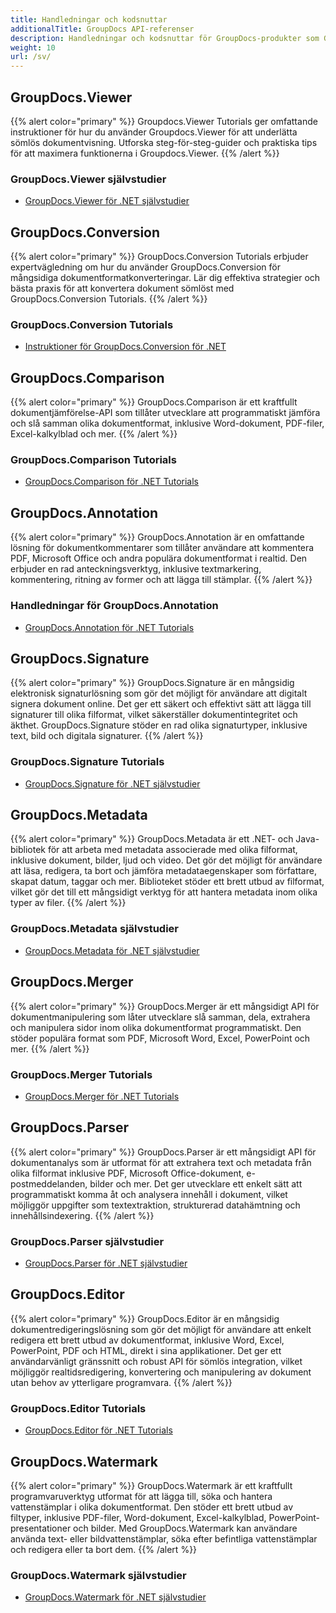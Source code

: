 ```yaml
---
title: Handledningar och kodsnuttar
additionalTitle: GroupDocs API-referenser
description: Handledningar och kodsnuttar för GroupDocs-produkter som GroupDocs.Viewer, GroupDocs.Annotation, GroupDocs.Conversion och andra produkter.
weight: 10
url: /sv/
---
```


## GroupDocs.Viewer
{{% alert color="primary" %}}
Groupdocs.Viewer Tutorials ger omfattande instruktioner för hur du använder Groupdocs.Viewer för att underlätta sömlös dokumentvisning. Utforska steg-för-steg-guider och praktiska tips för att maximera funktionerna i Groupdocs.Viewer.
{{% /alert %}}

### GroupDocs.Viewer självstudier
- [GroupDocs.Viewer för .NET självstudier](../viewer/sv/net/)


## GroupDocs.Conversion
{{% alert color="primary" %}}
GroupDocs.Conversion Tutorials erbjuder expertvägledning om hur du använder GroupDocs.Conversion för mångsidiga dokumentformatkonverteringar. Lär dig effektiva strategier och bästa praxis för att konvertera dokument sömlöst med GroupDocs.Conversion Tutorials.
{{% /alert %}}

### GroupDocs.Conversion Tutorials
- [Instruktioner för GroupDocs.Conversion för .NET](../conversion/sv/net/)


## GroupDocs.Comparison
{{% alert color="primary" %}}
GroupDocs.Comparison är ett kraftfullt dokumentjämförelse-API som tillåter utvecklare att programmatiskt jämföra och slå samman olika dokumentformat, inklusive Word-dokument, PDF-filer, Excel-kalkylblad och mer.
{{% /alert %}}

### GroupDocs.Comparison Tutorials
- [GroupDocs.Comparison för .NET Tutorials](../comparison/sv/net/)


## GroupDocs.Annotation
{{% alert color="primary" %}}
GroupDocs.Annotation är en omfattande lösning för dokumentkommentarer som tillåter användare att kommentera PDF, Microsoft Office och andra populära dokumentformat i realtid. Den erbjuder en rad anteckningsverktyg, inklusive textmarkering, kommentering, ritning av former och att lägga till stämplar.
{{% /alert %}}

### Handledningar för GroupDocs.Annotation
- [GroupDocs.Annotation för .NET Tutorials](../annotation/sv/net/)


## GroupDocs.Signature
{{% alert color="primary" %}}
GroupDocs.Signature är en mångsidig elektronisk signaturlösning som gör det möjligt för användare att digitalt signera dokument online. Det ger ett säkert och effektivt sätt att lägga till signaturer till olika filformat, vilket säkerställer dokumentintegritet och äkthet. GroupDocs.Signature stöder en rad olika signaturtyper, inklusive text, bild och digitala signaturer.
{{% /alert %}}

### GroupDocs.Signature Tutorials
- [GroupDocs.Signature för .NET självstudier](../signature/sv/net/)


## GroupDocs.Metadata
{{% alert color="primary" %}}
GroupDocs.Metadata är ett .NET- och Java-bibliotek för att arbeta med metadata associerade med olika filformat, inklusive dokument, bilder, ljud och video. Det gör det möjligt för användare att läsa, redigera, ta bort och jämföra metadataegenskaper som författare, skapat datum, taggar och mer. Biblioteket stöder ett brett utbud av filformat, vilket gör det till ett mångsidigt verktyg för att hantera metadata inom olika typer av filer.
{{% /alert %}}

### GroupDocs.Metadata självstudier
- [GroupDocs.Metadata för .NET självstudier](../metadata/sv/net/)


## GroupDocs.Merger
{{% alert color="primary" %}}
GroupDocs.Merger är ett mångsidigt API för dokumentmanipulering som låter utvecklare slå samman, dela, extrahera och manipulera sidor inom olika dokumentformat programmatiskt. Den stöder populära format som PDF, Microsoft Word, Excel, PowerPoint och mer.
{{% /alert %}}

### GroupDocs.Merger Tutorials
- [GroupDocs.Merger för .NET Tutorials](../merger/sv/net/)


## GroupDocs.Parser
{{% alert color="primary" %}}
GroupDocs.Parser är ett mångsidigt API för dokumentanalys som är utformat för att extrahera text och metadata från olika filformat inklusive PDF, Microsoft Office-dokument, e-postmeddelanden, bilder och mer. Det ger utvecklare ett enkelt sätt att programmatiskt komma åt och analysera innehåll i dokument, vilket möjliggör uppgifter som textextraktion, strukturerad datahämtning och innehållsindexering.
{{% /alert %}}

### GroupDocs.Parser självstudier
- [GroupDocs.Parser för .NET självstudier](../parser/sv/net/)


## GroupDocs.Editor
{{% alert color="primary" %}}
GroupDocs.Editor är en mångsidig dokumentredigeringslösning som gör det möjligt för användare att enkelt redigera ett brett utbud av dokumentformat, inklusive Word, Excel, PowerPoint, PDF och HTML, direkt i sina applikationer. Det ger ett användarvänligt gränssnitt och robust API för sömlös integration, vilket möjliggör realtidsredigering, konvertering och manipulering av dokument utan behov av ytterligare programvara.
{{% /alert %}}

### GroupDocs.Editor Tutorials
- [GroupDocs.Editor för .NET Tutorials](../editor/sv/net/)


## GroupDocs.Watermark
{{% alert color="primary" %}}
GroupDocs.Watermark är ett kraftfullt programvaruverktyg utformat för att lägga till, söka och hantera vattenstämplar i olika dokumentformat. Den stöder ett brett utbud av filtyper, inklusive PDF-filer, Word-dokument, Excel-kalkylblad, PowerPoint-presentationer och bilder. Med GroupDocs.Watermark kan användare använda text- eller bildvattenstämplar, söka efter befintliga vattenstämplar och redigera eller ta bort dem.
{{% /alert %}}

### GroupDocs.Watermark självstudier
- [GroupDocs.Watermark för .NET självstudier](../watermark/sv/net/)